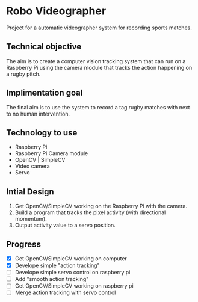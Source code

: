 # Robo Videographer
Project for a automatic videographer system for recording sports matches.

## Technical objective
The aim is to create a computer vision tracking system that can run on a Raspberry Pi using the camera module that tracks the action happening on a rugby pitch.

## Implimentation goal
The final aim is to use the system to record a tag rugby matches with next to no human intervention. 

## Technology to use
* Raspberry Pi
* Raspberry Pi Camera module
* OpenCV | SimpleCV
* Video camera
* Servo

## Intial Design
1. Get OpenCV/SimpleCV working on the Raspberry Pi with the camera.
2. Build a program that tracks the pixel activity (with directional momentum).
3. Output activity value to a servo position.

## Progress
- [x] Get OpenCV/SimpleCV working on computer
- [x] Develope simple "action tracking"
- [ ] Develope simple servo control on raspberry pi
- [ ] Add "smooth action tracking"
- [ ] Get OpenCV/SimpleCV working on raspberry pi
- [ ] Merge action tracking with servo control
